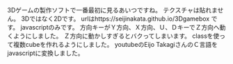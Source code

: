 3Dゲームの製作ソフトで一番最初に見るあいつですね。
テクスチャは貼れません。
3Dではなく2Dです。
urlはhttps://seijinakata.github.io/3Dgamebox
です。
javascriptのみです。
方向キーがＹ方向、Ｘ方向、Ｕ、ＤキーでＺ方向へ動くようにしました。
Ｚ方向に動かしすぎるとバクってしまいます。
classを使って複数cubeを作れるようにしました。
youtubeのEijo TakagiさんのＣ言語をjavascriptに変換しました。
